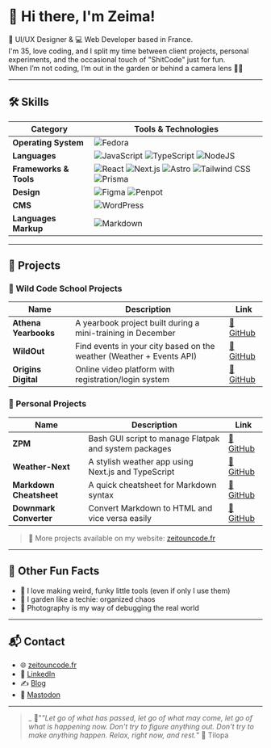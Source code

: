 # 👋 Hi there, I'm Zeima!

🎨 UI/UX Designer & 💻 Web Developer based in France.  
I'm 35, love coding, and I split my time between client projects, personal experiments, and the occasional touch of "ShitCode" just for fun.  
When I’m not coding, I’m out in the garden or behind a camera lens 📸🌱

---

## 🛠️ Skills

| Category          | Tools & Technologies |
|-------------------|----------------------|
| **Operating System** | ![Fedora](https://img.shields.io/badge/fedora-%23234190.svg?style=for-the-badge&logo=fedora&logoColor=white) |
| **Languages**        | ![JavaScript](https://img.shields.io/badge/javascript-%23323330.svg?style=for-the-badge&logo=javascript&logoColor=%23F7DF1E) ![TypeScript](https://img.shields.io/badge/typescript-%23323330.svg?style=for-the-badge&logo=typescript&logoColor=blue) ![NodeJS](https://img.shields.io/badge/node.js-6DA55F?style=for-the-badge&logo=node.js&logoColor=white) |
| **Frameworks & Tools** | ![React](https://img.shields.io/badge/react-%2320232a.svg?style=for-the-badge&logo=react&logoColor=%2361DAFB) ![Next.js](https://img.shields.io/badge/next.js-%2320232a.svg?style=for-the-badge&logo=next.js&logoColor=white) ![Astro](https://img.shields.io/badge/astro-%2320232a.svg?style=for-the-badge&logo=astro&logoColor=purple) ![Tailwind CSS](https://img.shields.io/badge/tailwindcss-%2338B2AC.svg?style=for-the-badge&logo=tailwind-css&logoColor=white) ![Prisma](https://img.shields.io/badge/prisma-%2320232a.svg?style=for-the-badge&logo=prisma&logoColor=%2361DAFB) |
| **Design**           | ![Figma](https://img.shields.io/badge/figma-%23F24E1E.svg?style=for-the-badge&logo=figma&logoColor=white) ![Penpot](https://img.shields.io/badge/penpot-%23F24E1E.svg?style=for-the-badge&logo=penpot&logoColor=white) |
| **CMS**              | ![WordPress](https://img.shields.io/badge/WordPress-%23117AC9.svg?style=for-the-badge&logo=WordPress&logoColor=white) |
| **Languages Markup** | ![Markdown](https://img.shields.io/badge/markdown-%23000000.svg?style=for-the-badge&logo=markdown&logoColor=white) |

---

## 🚀 Projects

### 🧪 Wild Code School Projects

| Name              | Description                                                                 | Link                                                                 |
|-------------------|-----------------------------------------------------------------------------|----------------------------------------------------------------------|
| **Athena Yearbooks** | A yearbook project built during a mini-training in December | [🔗 GitHub](https://github.com/zeitounmax/athena) |
| **WildOut**       | Find events in your city based on the weather (Weather + Events API)         | [🔗 GitHub](https://github.com/zeitounmax/WildOut) |
| **Origins Digital** | Online video platform with registration/login system                        | [🔗 GitHub](https://github.com/zeitounmax/Project3-Origins-Digital) |

### 🔧 Personal Projects

| Name               | Description                                                                 | Link                                                                 |
|--------------------|-----------------------------------------------------------------------------|----------------------------------------------------------------------|
| **ZPM**            | Bash GUI script to manage Flatpak and system packages                        | [🔗 GitHub](https://github.com/zeitounmax/zpm-flatpak)               |
| **Weather-Next**   | A stylish weather app using Next.js and TypeScript                           | [🔗 GitHub](https://github.com/zeitounmax/weather-Next)              |
| **Markdown Cheatsheet** | A quick cheatsheet for Markdown syntax                                   | [🔗 GitHub](https://github.com/zeitounmax/Markdown-Cheetshet-)       |
| **Downmark Converter** | Convert Markdown to HTML and vice versa easily                           | [🔗 GitHub](https://github.com/zeitounmax/Downmark-Converter)        |

> 🔎 More projects available on my website: [zeitouncode.fr](https://www.zeitouncode.fr)

---

## 🧭 Other Fun Facts

- 🔨 I love making weird, funky little tools (even if only I use them)
- 🌿 I garden like a techie: organized chaos
- 📸 Photography is my way of debugging the real world

---

## 📬 Contact

- 🌐 [zeitouncode.fr](https://zeitouncode.fr/)
- 💼 [LinkedIn](https://www.linkedin.com/in/maximilienthiry/)
- ✍️ [Blog](https://zeima08.com/)
- 🐘 [Mastodon](https://piaille.fr/@thirymaximilien)

---

> _ :lotus:"*"Let go of what has passed, let go of what may come, let go of what is happening now. Don't try to figure anything out. Don't try to make anything happen. Relax, right now, and rest.*" :lotus:
> Tilopa
